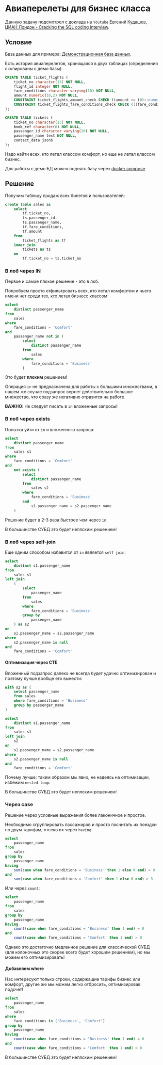 # Авиаперелеты для бизнес класса

Данную задачу подсмотрел с доклада на `Youtube` [Евгений Кудашев, ЦИАН Лондон - Cracking the SQL coding interview](https://www.youtube.com/watch?v=y6CWIBKEw_g).

## Условие

База данных для примера: [Демонстрационная база данных](https://postgrespro.ru/education/demodb).

Есть история авиаперелетов, хранящаяся в двух таблицах (определения скопированы с демо базы):

```sql
CREATE TABLE ticket_flights (
    ticket_no character(13) NOT NULL,
    flight_id integer NOT NULL,
    fare_conditions character varying(10) NOT NULL,
    amount numeric(10,2) NOT NULL,
    CONSTRAINT ticket_flights_amount_check CHECK ((amount >= (0)::numeric)),
    CONSTRAINT ticket_flights_fare_conditions_check CHECK (((fare_conditions)::text = ANY (ARRAY[('Economy'::character varying)::text, ('Comfort'::character varying)::text, ('Business'::character varying)::text])))
);

CREATE TABLE tickets (
    ticket_no character(13) NOT NULL,
    book_ref character(6) NOT NULL,
    passenger_id character varying(20) NOT NULL,
    passenger_name text NOT NULL,
    contact_data jsonb
);
```

Надо найти всех, кто летал классом комфорт, но еще не летал классом бизнес.

Для работы с демо БД можно поднять базу через [docker compose](../help.md).

## Решение

Получим таблицу продаж всех билетов и пользователей:

```sql
create table sales as 
    select 
        tf.ticket_no, 
        ts.passenger_id,
        ts.passenger_name,
        tf.fare_conditions,
        tf.amount
    from 
        ticket_flights as tf
    inner join
        tickets as ts
    on 
        tf.ticket_no = ts.ticket_no
```

### В лоб через IN

Первое и самое плохое решение - это в лоб.

Попробуем просто отфильтровать всех, кто летал комфортом и чьего имени нет среди тех, кто летал бизнесс классом:

```sql
select 
    distinct passenger_name
from
    sales
where
    fare_conditions = 'Comfort' 
and
    passenger_name not in (
        select 
            distinct passenger_name
        from
            sales
        where
            fare_conditions = 'Business'
        )
```

Это будет **плохим** решением!

Операция `in` не предназначена для работы с большими множествами, в нашем же случае подзапрос вернет действительно большое множество, что сразу же негативно отразится на работе.

**ВАЖНО**: Не следует писать в `in` вложенные запросы!

### В лоб через exists

Попытка уйти от `in` и вложенного запроса:

```sql
select
    distinct passenger_name
from
    sales s1
where
    fare_conditions = 'Comfort'
and
    not exists (
        select
            distinct passenger_name
        from
            sales s2
        where
            fare_conditions = 'Business'
        and
            s1.passenger_name = s2.passenger_name
    )
```

Решение будет в 2-3 раза быстрее чем через `in`.

В большинстве СУБД это будет неплохим решением!

### В лоб через self-join

Еще одним способом избавится от `in` является `self join`:

```sql
select
    distinct s1.passenger_name
from
    sales s1
left join
    (
        select
            passenger_name
        from
            sales
        where
            fare_conditions = 'Business'
        group by
            passenger_name
    ) as s2 
on
    s1.passenger_name = s2.passenger_name
where
    s2.passenger_name is null
and
    fare_conditions = 'Comfort'
```

#### Оптимизация через CTE

Вложенный подзапрос далеко не всегда будет удачно оптимизирован и поэтому лучше вообще его вынести:

```sql
with s2 as (
    select passenger_name
    from sales
    where fare_conditions = 'Business'
    group by passenger_name
)

select
    distinct s1.passenger_name
from
    sales s1 
left join
    s2
on
    s1.passenger_name = s2.passenger_name
where 
    s2.passenger_name is null
and
    fare_conditions = 'Comfort'
```

Почему лучше: таким образом мы явно, не надеясь на оптимизации, избежим `nested loop`.

В большинстве СУБД это будет неплохим решением!

### Через case

Решение через условные выражения более лаконичное и простое.

Необходимо сгруппировать пассажиров и просто посчитать их поездки по двум тарифам, отсеяв их через `having`:

```sql
select
    passenger_name
from
    sales
group by
    passenger_name
having
    sum(case when fare_conditions = 'Business' then 1 else 0 end) = 0
and
    sum(case when fare_conditions = 'Comfort' then 1 else 0 end) > 0
```

Или через `count`:

```sql
select
    passenger_name
from
    sales
group by
    passenger_name
having
    count(case when fare_conditions = 'Business' then 1 end) = 0
and
    count(case when fare_conditions = 'Comfort' then 1 end) > 0
```

Однако это достаточно медленное решение для классической СУБД (для колоночных это скорее всего будет хорошим решением), но мы можем его оптимизировать!

#### Добавляем where

Нас интересуют только строки, содержащие тарифы бизнес или комфорт, другие же мы можем легко отбросить, оптимизировав подсчет!

```sql
select
    passenger_name
from
    sales
where
    fare_conditions in ('Business', 'Comfort')
group by
    passenger_name
having 
    count(case when fare_conditions = 'Business' then 1 end) = 0
and
    count(case when fare_conditions = 'Comfort' then 1 end) > 0
```

В большинстве СУБД это будет неплохим решением!
